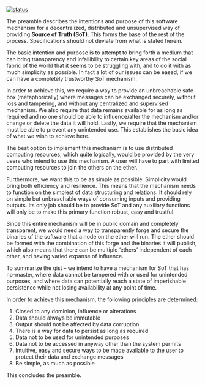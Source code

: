 [![status](https://img.shields.io/badge/status-Open-blue?style=for-the-badge&logo=appveyor)](https://img.shields.io/badge/status-Open-blue)

The preamble describes the intentions and purpose of this software mechanism for a decentralized, distributed and unsupervised way of providing **Source of Truth (SoT)**. This forms the base of the rest of the process. Specifications should not deviate from what is stated herein.

The basic intention and purpose is to attempt to bring forth a medium that can bring transparency and infallibility to certain key areas of the social fabric of the world that it seems to be struggling with, and to do it with as much simplicity as possible. In fact a lot of our issues can be eased, if we can have a completely trustworthy SoT mechanism.

In order to achieve this, we require a way to provide an unbreachable safe box (metaphorically) where messages can be exchanged securely, without loss and tampering, and without any centralized and supervised mechanism. We also require that data remains available for as long as required and no one should be able to influence/alter the mechanism and/or change or delete the data it will hold. Lastly, we require that the mechanism must be able to prevent any unintended use. This establishes the basic idea of what we wish to achieve here.

The best option to implement this mechanism is to use distributed computing resources, which quite logically, would be provided by the very users who intend to use this mechanism. A user will have to part with limited computing resources to join the others on the ether.

Furthermore, we want this to be as simple as possible. Simplicity would bring both efficiency and resilience. This means that the mechanism needs to function on the simplest of data structuring and relations. It should rely on simple but unbreachable ways of consuming inputs and providing outputs. Its only job should be to provide SoT and any auxiliary functions will only be to make this primary function robust, easy and trustful.

Since this entire mechanism will be in public domain and completely transparent, we would need a way to transparently forge and secure the binaries of the software that a node on the ether will run. The ether should be formed with the combination of this forge and the binaries it will publish, which also means that there can be multiple ‘ethers’ independent of each other, and having varied expanse of influence.

To summarize the gist – we intend to have a mechanism for SoT that has no-master, where data cannot be tampered with or used for unintended purposes, and where data can potentially reach a state of imperishable persistence while not losing availability at any point of time.

In order to achieve this mechanism, the following principles are determined:

1. Closed to any dominion, influence or alterations
2. Data should always be immutable
3. Output should not be affected by data corruption
4. There is a way for data to persist as long as required
5. Data not to be used for unintended purposes
6. Data not to be accessed in anyway other than the system permits
7. Intuitive, easy and secure ways to be made available to the user to protect their data and exchange messages
8. Be simple, as much as possible

This concludes the preamble.
